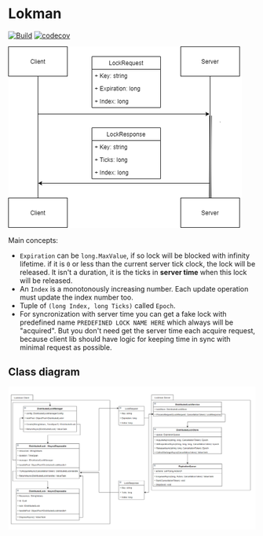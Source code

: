 # Lokman

[![Build](https://github.com/vchirikov/lokman/workflows/Build/badge.svg)](https://github.com/vchirikov/lokman/actions?query=workflow%3A%22Build%22)
[![codecov](https://codecov.io/gh/vchirikov/lokman/branch/master/graph/badge.svg)](https://codecov.io/gh/vchirikov/lokman)

![Main scenario sequence diagram](./docs/img/sequenceDiagram_01.png)

Main concepts:

* `Expiration` can be `long.MaxValue`, if so lock will be blocked with infinity lifetime.
if it is `0` or less than the current server tick clock, the lock will be released.
It isn't a duration, it is the ticks in **server time** when this lock will be released.
* An `Index` is a monotonously increasing number. Each update operation must update the index number too.
* Tuple of `(long Index, long Ticks)` called `Epoch`.  
* For syncronization with server time you can get a fake lock with predefined name `PREDEFINED LOCK NAME HERE` which always will be "acquired". But you don't need get the server time each acquire request, because client lib should have logic for keeping time in sync with minimal request as possible.

## Class diagram

![Main class diagram](./docs/img/classDiagram_01.png)
